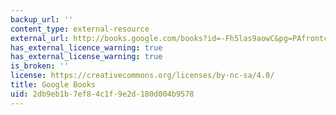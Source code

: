 ```yaml
---
backup_url: ''
content_type: external-resource
external_url: http://books.google.com/books?id=-Fh5las9aowC&pg=PAfrontcover
has_external_licence_warning: true
has_external_license_warning: true
is_broken: ''
license: https://creativecommons.org/licenses/by-nc-sa/4.0/
title: Google Books
uid: 2db9eb1b-7ef8-4c1f-9e2d-180d004b9578
---
```

